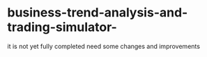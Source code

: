 # business-trend-analysis-and-trading-simulator-
it is not yet fully completed need some changes and improvements 
